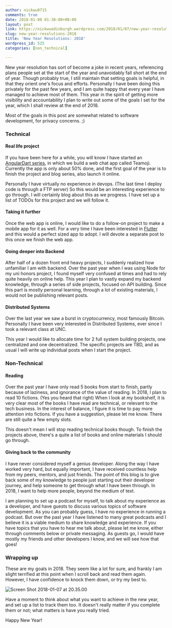```yaml
---
author: nickwu0715
comments: true
date: 2018-01-08 01:38:00+00:00
layout: post
link: https://nickwuedinburgh.wordpress.com/2018/01/07/new-year-resolutions-2018/
slug: new-year-resolutions-2018
title: 'New Year Resolutions: 2018'
wordpress_id: 525
categories: [non_technical]

---
```


New year resolution has sort of become a joke in recent years, referencing plans people set at the start of the year and unavoidably fall short at the end of year. Though probably true, I still maintain that setting goals is helpful, in that they orient one's focus and efforts. Personally I have been doing this privately for the past few years, and I am quite happy that every year I have managed to achieve most of them. This year in the spirit of getting more visibility and accountability I plan to write out some of the goals I set for the year, which I shall review at the end of 2018.

Most of the goals in this post are somewhat related to software development, for privacy concerns. ;)



### Technical





#### Real life project



If you have been here for a while, you will know I have started an [AngularDart series](https://nickwuedinburgh.wordpress.com/category/dartlang/), in which we build a web chat app called Teamoji. Currently the app is only about 50% done, and the first goal of the year is to finish the project and blog series, also launch it online.

Personally I have virtually no experience in devops. (The last time I deploy code is through a FTP server) So this would be an interesting experience to go through. I will certainly blog about this as we progress. I have set up a list of TODOs for this project and we will follow it.



#### Taking it further



Once the web app is online, I would like to do a follow-on project to make a mobile app for it as well. For a very time I have been interested in [Flutter](https://flutter.io/) and this would a perfect sized app to adopt. I will devote a separate post to this once we finish the web app.



#### Going deeper into Backend



After half of a dozen front end heavy projects, I suddenly realized how unfamiliar I am with backend. Over the past year when I was using Node for my uni honors project, I found myself very confused at times and had to rely quite heavily on online help. This year I plan to vastly expand my backend knowledge, through a series of side projects, focused on API building. Since this part is mostly personal learning, through a lot of existing materials, I would not be publishing relevant posts.



#### Distributed Systems



Over the last year we saw a burst in cryptocurrency, most famously Bitcoin. Personally I have been very interested in Distributed Systems, ever since I took a relevant class at UNC.

This year I would like to allocate time for 2 full system building projects, one centralized and one decentralized. The specific projects are TBD, and as usual I will write up individual posts when I start the project.



### Non-Technical





#### Reading



Over the past year I have only read 5 books from start to finish, partly because of laziness, and ignorance of the value of reading. In 2018, I plan to read 10 fictions. (Yes you heard that right) When I look at my bookshelf, it is very clear most of the books I have read are technical, or relevant to the tech business. In the interest of balance, I figure it is time to pay more attention into fictions. If you have a suggestion, please let me know. There are still quite a few empty slots.

This doesn't mean I will stop reading technical books though. To finish the projects above, there's a quite a list of books and online materials I should go through.



#### Giving back to the community



I have never considered myself a genius developer. Along the way I have worked very hard, but equally important, I have received countless help from my peers, mentors, and just friends. The point of this blog is to give back some of my knowledge to people just starting out their developer journey, and help someone to get through what I have been through. In 2018, I want to help more people, beyond the medium of text.

I am planning to set up a podcast for myself, to talk about my experience as a developer, and have guests to discuss various topics of software development. As you can probably guess, I have no experience in running a podcast. But over the past year I have listened to many great podcasts and I believe it is a viable medium to share knowledge and experience. If you have topics that you have to hear me talk about, please let me know, either through comments below or private messaging. As guests go, I would have mostly my friends and other developers I know, and we will see how that goes!





### Wrapping up



These are my goals in 2018. They seem like a lot for sure, and frankly I am slight terrified at this point when I scroll back and read them again. However, I have confidence to knock them down, or try my best to.

![Screen Shot 2018-01-07 at 20.35.00](https://nickwuedinburgh.files.wordpress.com/2018/01/screen-shot-2018-01-07-at-20-35-00.png)

Have a moment to think about what you want to achieve in the new year, and set up a list to track them too. It doesn't really matter if you complete them or not; what matters is have you really tried.

Happy New Year!
